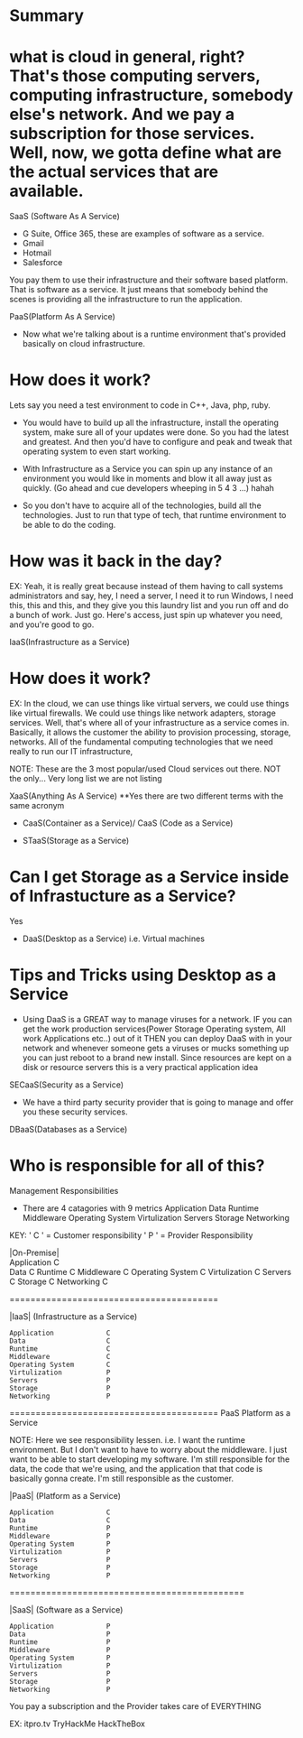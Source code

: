 # Summary
what is cloud in general, right? That's those computing servers, computing infrastructure, somebody else's network. And we pay a subscription for those services. Well, now, we gotta define what are the actual services that are available. 
=============================================================================================================

SaaS (Software As A Service)
- G Suite, Office 365, these are examples of software as a service.
- Gmail
- Hotmail
- Salesforce

You pay them to use their infrastructure and their software based platform. That is software as a service.
It just means that somebody behind the scenes is providing all the infrastructure to run the application.

PaaS(Platform As A Service)
- Now what we're talking about is a runtime environment that's provided basically on cloud infrastructure.

# How does it work?
Lets say you need a test environment to code in C++, Java, php, ruby. 

- You would have to build up all the infrastructure, install the operating system, make sure all of your updates were done. So you had the latest and greatest. And then you'd have to configure and peak and tweak that operating system to even start working.

- With Infrastructure as a Service you can spin up any instance of an environment you would like in moments and blow it all away just as quickly. (Go ahead and cue developers wheeping in 5 4 3 ...) hahah

- So you don't have to acquire all of the technologies, build all the technologies. Just to run that type of tech, that runtime environment to be able to do the coding. 

# How was it back in the day?
EX:
Yeah, it is really great because instead of them having to call systems administrators and say, hey, I need a server, I need it to run Windows, I need this, this and this, and they give you this laundry list and you run off and do a bunch of work. Just go. Here's access, just spin up whatever you need, and you're good to go.

IaaS(Infrastructure as a Service)
# How does it work?
EX:
In the cloud, we can use things like virtual servers, we could use things like virtual firewalls. We could use things like network adapters, storage services. Well, that's where all of your infrastructure as a service comes in. 
Basically, it allows the customer the ability to provision processing, storage, networks. All of the fundamental computing technologies that we need really to run our IT infrastructure,

NOTE: These are the 3 most popular/used Cloud services out there. NOT the only... Very long list we are not listing

XaaS(Anything As A Service) **Yes there are two different terms with the same acronym
- CaaS(Container as a Service)/ CaaS (Code as a Service)

- STaaS(Storage as a Service)
# Can I get Storage as a Service inside of Infrastucture as a Service?
 Yes

- DaaS(Desktop as a Service) i.e. Virtual machines 

# Tips and Tricks using Desktop as a Service
- Using  DaaS is a GREAT way to manage viruses for a network. IF you can get the work production services(Power Storage Operating system, All work Applications etc..) out of it THEN you can deploy DaaS with in your network and whenever someone gets a viruses or mucks something up you can just reboot to a brand new install. Since resources are kept on a disk or resource servers this is a very practical application idea

SECaaS(Security as a Service) 
- We have a third party security provider that is going to manage and offer you these security services.

DBaaS(Databases as a Service) 


# Who is responsible for all of this?

Management Responsibilities
- There are 4 catagories with 9 metrics
    Application
    Data
    Runtime
    Middleware
    Operating System
    Virtulization
    Servers
    Storage
    Networking

KEY:   ' C ' = Customer responsibility 
       ' P ' = Provider Responsibility

|On-Premise|                
    Application             C         
    Data                    C
    Runtime                 C
    Middleware              C
    Operating System        C
    Virtulization           C
    Servers                 C
    Storage                 C
    Networking              C

  ========================================

  |IaaS| (Infrastructure as a Service)

    Application             C         
    Data                    C
    Runtime                 C
    Middleware              C
    Operating System        C
    Virtulization           P
    Servers                 P
    Storage                 P
    Networking              P

========================================
PaaS Platform as a Service

NOTE: Here we see responsibility lessen. i.e. I want the runtime environment. But I don't want to have to worry about the middleware. 
I just want to be able to start developing my software. I'm still responsible for the data, the code that we're using, and the application that that code is basically gonna create. I'm still responsible as the customer.

|PaaS| (Platform as a Service)

    Application             C         
    Data                    C
    Runtime                 P
    Middleware              P
    Operating System        P
    Virtulization           P
    Servers                 P
    Storage                 P
    Networking              P

=============================================

|SaaS| (Software as a Service)  

    Application             P         
    Data                    P
    Runtime                 P
    Middleware              P
    Operating System        P
    Virtulization           P
    Servers                 P
    Storage                 P
    Networking              P

You pay a subscription and the Provider takes care of EVERYTHING

EX: itpro.tv
    TryHackMe
    HackTheBox